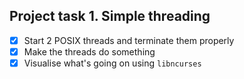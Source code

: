 ## Project task 1. Simple threading

* [x] Start 2 POSIX threads and terminate them properly
* [x] Make the threads do something
* [x] Visualise what's going on using `libncurses`
